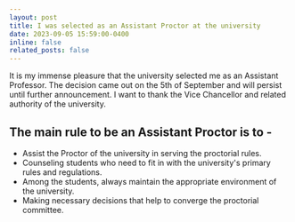 ```yaml
---
layout: post
title: I was selected as an Assistant Proctor at the university
date: 2023-09-05 15:59:00-0400
inline: false
related_posts: false
---
```

It is my immense pleasure that the university selected me as an Assistant Professor. The decision came out on the 5th of September and will persist until further announcement. I want to thank the Vice Chancellor and related authority of the university.

## The main rule to be an Assistant Proctor is to -
<ul>
    <li>Assist the Proctor of the university in serving the proctorial rules.</li>
    <li>Counseling students who need to fit in with the university's primary rules and regulations.</li>
    <li>Among the students, always maintain the appropriate environment of the university.</li>
    <li>Making necessary decisions that help to converge the proctorial committee.</li>
</ul>

